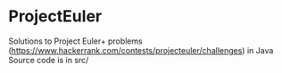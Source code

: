 # ProjectEuler
Solutions to Project Euler+ problems (https://www.hackerrank.com/contests/projecteuler/challenges) in Java
Source code is in src/
